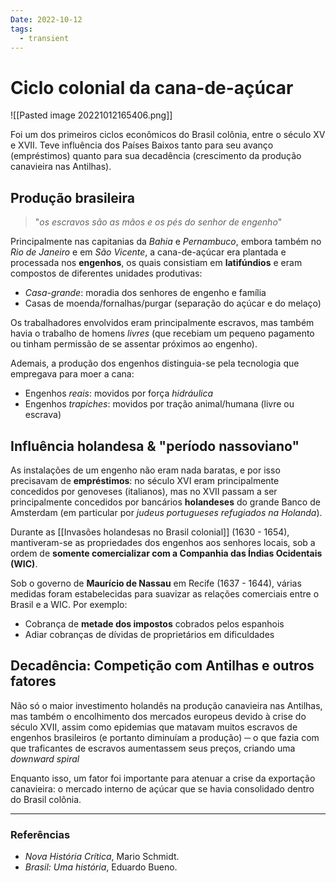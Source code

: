 ```yaml
---
Date: 2022-10-12
tags:
  - transient
---
```

# Ciclo colonial da cana-de-açúcar
![[Pasted image 20221012165406.png]]

Foi um dos primeiros ciclos econômicos do Brasil colônia, entre o século XV e XVII. Teve influência dos Países Baixos tanto para seu avanço (empréstimos) quanto para sua decadência (crescimento da produção canavieira nas Antilhas).

## Produção brasileira
> "*os escravos são as mãos e os pés do senhor de engenho*"

Principalmente nas capitanias da *Bahia* e *Pernambuco*, embora também no *Rio de Janeiro* e em *São Vicente*, a cana-de-açúcar era plantada e processada nos **engenhos**, os quais consistiam em **latifúndios** e eram compostos de diferentes unidades produtivas:
- *Casa-grande*: moradia dos senhores de engenho e família
- Casas de moenda/fornalhas/purgar (separação do açúcar e do melaço)

Os trabalhadores envolvidos eram principalmente escravos, mas também havia o trabalho de homens *livres* (que recebiam um pequeno pagamento ou tinham permissão de se assentar próximos ao engenho).

Ademais, a produção dos engenhos distinguia-se pela tecnologia que empregava para moer a cana:
- Engenhos *reais*: movidos por força *hidráulica*
- Engenhos *trapiches*: movidos por tração animal/humana (livre ou escrava)

## Influência holandesa & "período nassoviano"
As instalações de um engenho não eram nada baratas, e por isso precisavam de **empréstimos**: no século XVI eram principalmente concedidos por genoveses (italianos), mas no XVII passam a ser principalmente concedidos por bancários **holandeses** do grande Banco de Amsterdam (em particular por *judeus portugueses refugiados na Holanda*).

Durante as [[Invasões holandesas no Brasil colonial]] (1630 - 1654), mantiveram-se as propriedades dos engenhos aos senhores locais, sob a ordem de **somente comercializar com a Companhia das Índias Ocidentais (WIC)**. 

Sob o governo de **Maurício de Nassau** em Recife (1637 - 1644), várias medidas foram estabelecidas para suavizar as relações comerciais entre o Brasil e a WIC. Por exemplo:
- Cobrança de **metade dos impostos** cobrados pelos espanhois 
- Adiar cobranças de dívidas de proprietários em dificuldades

## Decadência: Competição com Antilhas e outros fatores
Não só o maior investimento holandês na produção canavieira nas Antilhas, mas também o encolhimento dos mercados europeus devido à crise do século XVII, assim como epidemias que matavam muitos escravos de engenhos brasileiros (e portanto diminuíam a produção) ─ o que fazia com que traficantes de escravos aumentassem seus preços, criando uma *downward spiral* 

Enquanto isso, um fator foi importante para atenuar a crise da exportação canavieira: o mercado interno de açúcar que se havia consolidado dentro do Brasil colônia.

---
### Referências
- *Nova História Crítica*, Mario Schmidt.
- *Brasil: Uma história*, Eduardo Bueno.

